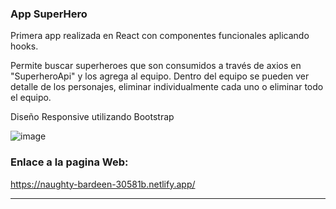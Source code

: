 
###  App SuperHero 
Primera app realizada en React con componentes funcionales aplicando hooks.


Permite buscar superheroes que son consumidos a través de axios en "SuperheroApi" y los agrega al equipo. 
Dentro del equipo se pueden ver detalle de los personajes, eliminar individualmente cada uno o eliminar todo el equipo.

Diseño Responsive utilizando Bootstrap 


![image](https://i.postimg.cc/7PG1Y9W4/Captura-de-pantalla-2021-05-25-185508.png)


### Enlace a la pagina Web:

https://naughty-bardeen-30581b.netlify.app/


------------
